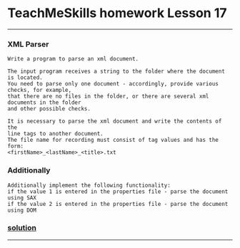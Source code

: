 # TeachMeSkills homework Lesson 17

---

### XML Parser
```
Write a program to parse an xml document.

The input program receives a string to the folder where the document is located.
You need to parse only one document - accordingly, provide various checks, for example, 
that there are no files in the folder, or there are several xml documents in the folder 
and other possible checks.

It is necessary to parse the xml document and write the contents of the 
line tags to another document. 
The file name for recording must consist of tag values and has the form:
<firstName>_<lastName>_<title>.txt
```
### Additionally
```
Additionally implement the following functionality:
if the value 1 is entered in the properties file - parse the document using SAX
if the value 2 is entered in the properties file - parse the document using DOM
```
### [solution](https://github.com/IvanHayel/TeachMeSkills_HW_Lesson_17/tree/master/com/teachmeskills/task)

---